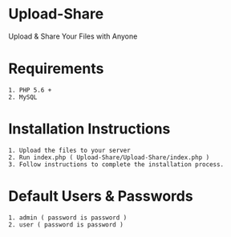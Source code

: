 # Upload-Share
Upload &amp; Share Your Files with Anyone

# Requirements

    1. PHP 5.6 +
    2. MySQL
    
# Installation Instructions

    1. Upload the files to your server
    2. Run index.php ( Upload-Share/Upload-Share/index.php )
    3. Follow instructions to complete the installation process.
    
# Default Users & Passwords

    1. admin ( password is password )
    2. user ( password is password )
